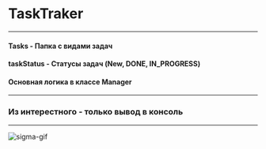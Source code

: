 # TaskTraker
___
#### Tasks - Папка с  видами задач
#### taskStatus - Статусы задач (New, DONE, IN_PROGRESS)
#### Основная логика в классе   Manager

---
### Из интерестного - только вывод в консоль

----
![sigma-gif](https://gifs.obs.ru-moscow-1.hc.sbercloud.ru/df393f61366e8280393dd079fbf8e0e0e05c634c597c28a1bb22b2c3de153203.gif)
